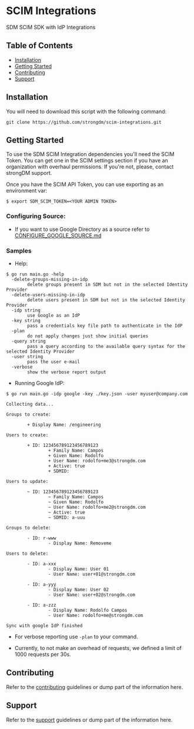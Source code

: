 # SCIM Integrations

SDM SCIM SDK with IdP Integrations

## Table of Contents

- [Installation](#installation)
- [Getting Started](#getting-started)
- [Contributing](#contributing)
- [Support](#support)

## Installation

You will need to download this script with the following command:

```
git clone https://github.com/strongdm/scim-integrations.git
```

## Getting Started

To use the SDM SCIM Integration dependencies you'll need the SCIM Token. You can get one in the SCIM settings section if you have an organization with overhaul permissions. If you're not, please, contact strongDM support.

Once you have the SCIM API Token, you can use exporting as an environment var:

```
$ export SDM_SCIM_TOKEN=<YOUR ADMIN TOKEN>
```

### Configuring Source:

- If you want to use Google Directory as a source refer to [CONFIGURE_GOOGLE_SOURCE.md](docs/CONFIGURE_GOOGLE_SOURCE.md)

### Samples

- Help:

```
$ go run main.go -help
  -delete-groups-missing-in-idp
        delete groups present in SDM but not in the selected Identity Provider
  -delete-users-missing-in-idp
        delete users present in SDM but not in the selected Identity Provider
  -idp string
        use Google as an IdP
  -key string
        pass a credentials key file path to authenticate in the IdP
  -plan
        do not apply changes just show initial queries
  -query string
        pass a query according to the available query syntax for the selected Identity Provider
  -user string
        pass the user e-mail
  -verbose
        show the verbose report output
```

- Running Google IdP:

```
$ go run main.go -idp google -key ./key.json -user myuser@company.com

Collecting data...

Groups to create:

        + Display Name: /engineering

Users to create:

        + ID: 123456789123456789123
                + Family Name: Campos
                + Given Name: Rodolfo
                + User Name: rodolfo+me3@strongdm.com
                + Active: true
                + SDMID:

Users to update:

        ~ ID: 123456789123456789123
                ~ Family Name: Campos
                ~ Given Name: Rodolfo
                ~ User Name: rodolfo+me2@strongdm.com
                ~ Active: true
                ~ SDMID: a-uuu

Groups to delete:

        - ID: r-www
                - Display Name: Removeme

Users to delete:

        - ID: a-xxx
                - Display Name: User 01
                - User Name: user+01@strongdm.com

        - ID: a-yyy
                - Display Name: User 02
                - User Name: user+02@strongdm.com

        - ID: a-zzz
                - Display Name: Rodolfo Campos
                - User Name: rodolfo+me@strongdm.com

Sync with google IdP finished
```

- For verbose reporting use `-plan` to your command.

- Currently, to not make an overhead of requests, we defined a limit of 1000 requests per 30s.

## Contributing

Refer to the [contributing](CONTRIBUTING.md) guidelines or dump part of the information here.

## Support

Refer to the [support](SUPPORT.md) guidelines or dump part of the information here.
